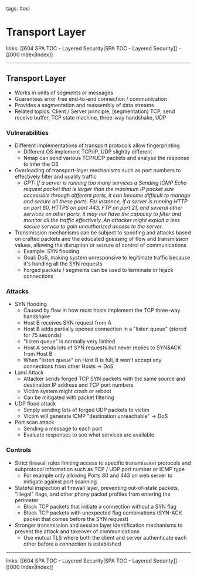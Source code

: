tags: #osi

# Transport Layer

links: [[604 SPA TOC - Layered Security|SPA TOC - Layered Security]] - [[000 Index|Index]]

---

## Transport Layer

- Works in units of segments or messages
- Guarantees error free end-to-end connection / communication
- Provides a segmentation and reassembly of data streams
- Related topics: Client / Server principle, (segmentation) TCP, send receive buffer, TCP state machine, three-way handshake, UDP

### Vulnerabilities

- Different implementations of transport protocols allow fingerprinting
	- Different OS implement TCP/IP, UDP slightly different
	- Nmap can send various TCP/UDP packets and analyse the response to infer the OS
- Overloading of transport-layer mechanisms such as port numbers to effectively filter and qualify traffic
	- *GPT: If a server is running too many services a Sending ICMP Echo request packet that is larger than the maximum IP packet size accessible through different ports, it can become difficult to manage and secure all these ports. For instance, if a server is running HTTP on port 80, HTTPS on port 443, FTP on port 21, and several other services on other ports, it may not have the capacity to filter and monitor all the traffic effectively. An attacker might exploit a less secure service to gain unauthorized access to the server.*
- Transmission mechanisms can be subject to spoofing and attacks based on crafted packets and the educated guessing of flow and transmission values, allowing the disruption or seizure of control of communications
	- Example: SYN flooding
	- Goal: DoS, making system unresponsive to legitimate traffic because it's handing all the SYN requests
	- Forged packets / segments can be used to terminate or hijack connections

### Attacks

- SYN flooding
	- Caused by flaw in how most hosts implement the TCP three-way handshake
	- Host B receives SYN request from A
	- Host B adds partially opened connection in a "listen queue" (stored for 75 seconds)
	- "listen queue" is normally very limited
	- Host A sends lots of SYN requests but never replies to SYN&ACK from Host B
	- When "listen queue" on Host B is full, it won't accept any connections from other Hosts $\rightarrow$ DoS
- Land Attack
	- Attacker sends forged TCP SYN packets with the same source and destination IP address and TCP port numbers
	- Victim system might crash or reboot
	- Can be mitigated with packet filtering
- UDP flood attack
	- Simply sending lots of forged UDP packets to victim
	- Victim will generate ICMP "destination unreachable" $\rightarrow$ DoS
- Port scan attack
	- Sending a message to each port
	- Evaluate responses to see what services are available

### Controls

- Strict firewall rules limiting access to specific transmission protocols and subprotocol information such as TCP / UDP port number or ICMP type
	- For example only allowing Ports 80 and 443 on web server to mitigate against port scanning
- Stateful inspection at firewall layer, preventing out-of-state packets, "illegal" flags, and other phony packet profiles from entering the perimeter
	- Block TCP packets that initiate a connection without a SYN flag
	- Block TCP packets with unexpected flag combinations (SYN-ACK packet that comes before the SYN request)
- Stronger transmission and session layer identification mechanisms to prevent the attack and takeover of communications
	- Use mutual TLS where both the client and server authenticate each other before a connection is established

---
links: [[604 SPA TOC - Layered Security|SPA TOC - Layered Security]] - [[000 Index|Index]]